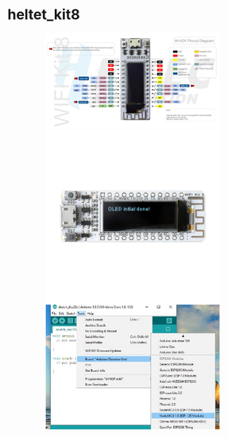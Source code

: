 ﻿# heltet_kit8
<p align="center">

  <img src="image/WIFI Kit 8.pdf" width="350" title="hover text">
  <img src="image/Heltec kit 8.png" width="350" title="hover text">
  <img src="image/select-nodemcu.jpg" width="350" alt="accessibility text">
</p>
